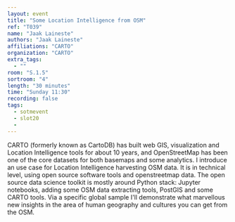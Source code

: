 ```yaml
---
layout: event
title: "Some Location Intelligence from OSM"
ref: "T039"
name: "Jaak Laineste"
authors: "Jaak Laineste"
affiliations: "CARTO"
organization: "CARTO"
extra_tags:
  - ""
room: "S.1.5"
sortroom: "4"
length: "30 minutes"
time: "Sunday 11:30"
recording: false
tags:
  - sotmevent
  - slot20
  - 
---
```

CARTO (formerly known as CartoDB) has built web GIS, visualization and Location Intelligence tools for about 10 years, and OpenStreetMap has been one of the core datasets for both basemaps and some analytics. I introduce an use case for Location Intelligence harvesting OSM data. It is in technical level, using open source software tools and openstreetmap data. The open source data science toolkit is mostly around Python stack: Jupyter notebooks, adding some OSM data extracting tools, PostGIS and some CARTO tools. Via a specific global sample I&#39;ll demonstrate what marvellous new insights in the area of human geography and cultures you can get from the OSM.